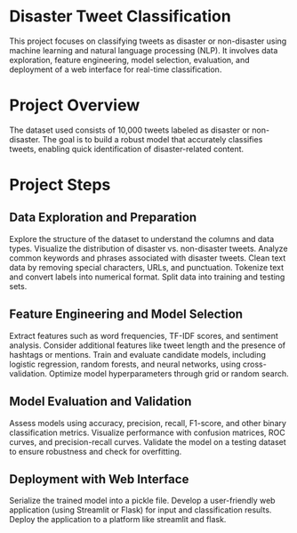 # Disaster Tweet Classification
This project focuses on classifying tweets as disaster or non-disaster using machine learning and natural language processing (NLP). It involves data exploration, feature engineering, model selection, evaluation, and deployment of a web interface for real-time classification.

# Project Overview
The dataset used consists of 10,000 tweets labeled as disaster or non-disaster. The goal is to build a robust model that accurately classifies tweets, enabling quick identification of disaster-related content.

# Project Steps
## Data Exploration and Preparation

Explore the structure of the dataset to understand the columns and data types.
Visualize the distribution of disaster vs. non-disaster tweets.
Analyze common keywords and phrases associated with disaster tweets.
Clean text data by removing special characters, URLs, and punctuation.
Tokenize text and convert labels into numerical format.
Split data into training and testing sets.

## Feature Engineering and Model Selection

Extract features such as word frequencies, TF-IDF scores, and sentiment analysis.
Consider additional features like tweet length and the presence of hashtags or mentions.
Train and evaluate candidate models, including logistic regression, random forests, and neural networks, using cross-validation.
Optimize model hyperparameters through grid or random search.

## Model Evaluation and Validation

Assess models using accuracy, precision, recall, F1-score, and other binary classification metrics.
Visualize performance with confusion matrices, ROC curves, and precision-recall curves.
Validate the model on a testing dataset to ensure robustness and check for overfitting.

## Deployment with Web Interface

Serialize the trained model into a pickle file.
Develop a user-friendly web application (using Streamlit or Flask) for input and classification results.
Deploy the application to a platform like streamlit and flask.
